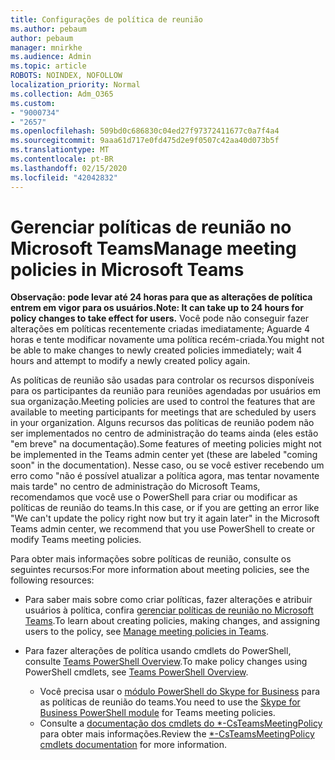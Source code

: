 ```yaml
---
title: Configurações de política de reunião
ms.author: pebaum
author: pebaum
manager: mnirkhe
ms.audience: Admin
ms.topic: article
ROBOTS: NOINDEX, NOFOLLOW
localization_priority: Normal
ms.collection: Adm_O365
ms.custom:
- "9000734"
- "2657"
ms.openlocfilehash: 509bd0c686830c04ed27f97372411677c0a7f4a4
ms.sourcegitcommit: 9aaa61d717e0fd475d2e9f0507c42aa40d073b5f
ms.translationtype: MT
ms.contentlocale: pt-BR
ms.lasthandoff: 02/15/2020
ms.locfileid: "42042832"
---
```

# <a name="manage-meeting-policies-in-microsoft-teams"></a><span data-ttu-id="c6667-102">Gerenciar políticas de reunião no Microsoft Teams</span><span class="sxs-lookup"><span data-stu-id="c6667-102">Manage meeting policies in Microsoft Teams</span></span>

<span data-ttu-id="c6667-103">**Observação: pode levar até 24 horas para que as alterações de política entrem em vigor para os usuários.**</span><span class="sxs-lookup"><span data-stu-id="c6667-103">**Note: It can take up to 24 hours for policy changes to take effect for users.**</span></span> <span data-ttu-id="c6667-104">Você pode não conseguir fazer alterações em políticas recentemente criadas imediatamente; Aguarde 4 horas e tente modificar novamente uma política recém-criada.</span><span class="sxs-lookup"><span data-stu-id="c6667-104">You might not be able to make changes to newly created policies immediately; wait 4 hours and attempt to modify a newly created policy again.</span></span>

<span data-ttu-id="c6667-105">As políticas de reunião são usadas para controlar os recursos disponíveis para os participantes da reunião para reuniões agendadas por usuários em sua organização.</span><span class="sxs-lookup"><span data-stu-id="c6667-105">Meeting policies are used to control the features that are available to meeting participants for meetings that are scheduled by users in your organization.</span></span> <span data-ttu-id="c6667-106">Alguns recursos das políticas de reunião podem não ser implementados no centro de administração do teams ainda (eles estão "em breve" na documentação).</span><span class="sxs-lookup"><span data-stu-id="c6667-106">Some features of meeting policies might not be implemented in the Teams admin center yet (these are labeled "coming soon" in the documentation).</span></span> <span data-ttu-id="c6667-107">Nesse caso, ou se você estiver recebendo um erro como "não é possível atualizar a política agora, mas tentar novamente mais tarde" no centro de administração do Microsoft Teams, recomendamos que você use o PowerShell para criar ou modificar as políticas de reunião do teams.</span><span class="sxs-lookup"><span data-stu-id="c6667-107">In this case, or if you are getting an error like "We can't update the policy right now but try it again later" in the Microsoft Teams admin center, we recommend that you use PowerShell to create or modify Teams meeting policies.</span></span> 

<span data-ttu-id="c6667-108">Para obter mais informações sobre políticas de reunião, consulte os seguintes recursos:</span><span class="sxs-lookup"><span data-stu-id="c6667-108">For more information about meeting policies, see the following resources:</span></span>

- <span data-ttu-id="c6667-109">Para saber mais sobre como criar políticas, fazer alterações e atribuir usuários à política, confira [gerenciar políticas de reunião no Microsoft Teams](https://docs.microsoft.com/microsoftteams/meeting-policies-in-teams).</span><span class="sxs-lookup"><span data-stu-id="c6667-109">To learn about creating policies, making changes, and assigning users to the policy, see [Manage meeting policies in Teams](https://docs.microsoft.com/microsoftteams/meeting-policies-in-teams).</span></span>

- <span data-ttu-id="c6667-110">Para fazer alterações de política usando cmdlets do PowerShell, consulte [Teams PowerShell Overview](https://docs.microsoft.com/microsoftteams/teams-powershell-overview).</span><span class="sxs-lookup"><span data-stu-id="c6667-110">To make policy changes using PowerShell cmdlets, see [Teams PowerShell Overview](https://docs.microsoft.com/microsoftteams/teams-powershell-overview).</span></span> 
    - <span data-ttu-id="c6667-111">Você precisa usar o [módulo PowerShell do Skype for Business](https://www.microsoft.com/download/details.aspx?id=39366) para as políticas de reunião do teams.</span><span class="sxs-lookup"><span data-stu-id="c6667-111">You need to use the [Skype for Business PowerShell module](https://www.microsoft.com/download/details.aspx?id=39366) for Teams meeting policies.</span></span> 
    - <span data-ttu-id="c6667-112">Consulte a [documentação dos cmdlets do \*-CsTeamsMeetingPolicy](https://docs.microsoft.com/search/?search=CsTeamsMeetingPolicy&view=skype-ps) para obter mais informações.</span><span class="sxs-lookup"><span data-stu-id="c6667-112">Review the [\*-CsTeamsMeetingPolicy cmdlets documentation](https://docs.microsoft.com/search/?search=CsTeamsMeetingPolicy&view=skype-ps) for more information.</span></span>

